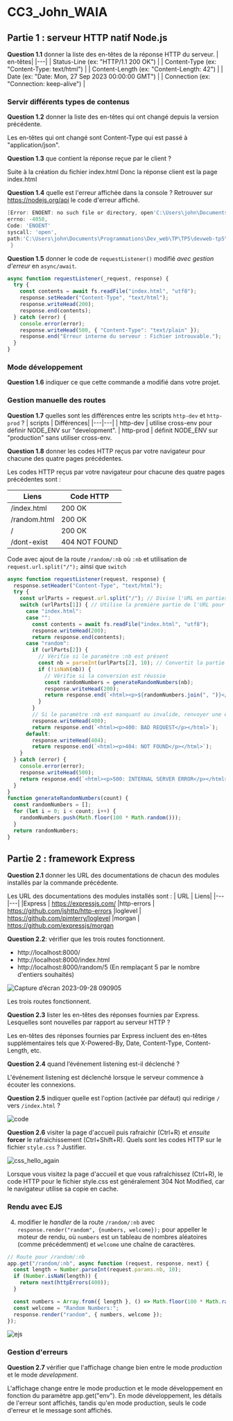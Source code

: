 # CC3_John_WAIA

## Partie 1 : serveur HTTP natif Node.js
**Question 1.1** donner la liste des en-têtes de la réponse HTTP du serveur.
| en-têtes|
|---|
| Status-Line (ex: "HTTP/1.1 200 OK") |
| Content-Type (ex: "Content-Type: text/html") |
| Content-Length (ex: "Content-Length: 42") |
| Date (ex: "Date: Mon, 27 Sep 2023 00:00:00 GMT") | 
| Connection (ex: "Connection: keep-alive") | 

### Servir différents types de contenus

**Question 1.2** donner la liste des en-têtes qui ont changé depuis la version précédente.

Les en-têtes qui ont changé sont Content-Type qui est passé à "application/json". 

**Question 1.3** que contient la réponse reçue par le client ?

Suite à la création du fichier index.html 
Donc la réponse client est la page index.html

**Question 1.4** quelle est l'erreur affichée dans la console ? Retrouver sur <https://nodejs.org/api> le code d'erreur affiché.

```powershell
[Error: ENOENT: no such file or directory, open'C:\Users\john\Documents\Programmations\Dev_web\TP\TP5\devweb-tp5\__index.html']{
errno: -4058,
Code: 'ENOENT'
syscall: 'open',
path:'C:\Users\john\Documents\Programmations\Dev_web\TP\TP5\devweb-tp5\__index.html'
 }
```

**Question 1.5** donner le code de `requestListener()` modifié _avec gestion d'erreur_ en `async/await`.

```js
async function requestListener(_request, response) {
  try {
    const contents = await fs.readFile("index.html", "utf8");
    response.setHeader("Content-Type", "text/html");
    response.writeHead(200);
    response.end(contents);
  } catch (error) {
    console.error(error);
    response.writeHead(500, { "Content-Type": "text/plain" });
    response.end("Erreur interne du serveur : Fichier introuvable.");
  }
}
```

### Mode développement

**Question 1.6** indiquer ce que cette commande a modifié dans votre projet.

### Gestion manuelle des routes

**Question 1.7** quelles sont les différences entre les scripts `http-dev` et `http-prod` ?
| scripts | Différences|
|---|---|
| http-dev | utilise cross-env pour définir NODE_ENV sur "development". 
| http-prod | définit NODE_ENV sur "production" sans utiliser cross-env. 

**Question 1.8** donner les codes HTTP reçus par votre navigateur pour chacune des quatre pages précédentes.

Les codes HTTP reçus par votre navigateur pour chacune des quatre pages précédentes sont : 

| Liens| Code HTTP|
|---|---|
| /index.html | 200 OK |
| /random.html | 200 OK |
| / | 200 OK |
| /dont-exist | 404 NOT FOUND |

  Code avec ajout de la route `/random/:nb` où `:nb` et utilisation de `request.url.split("/");` ainsi que `switch`
  
```js
async function requestListener(request, response) {
  response.setHeader("Content-Type", "text/html");
  try {
    const urlParts = request.url.split("/"); // Divise l'URL en parties utilise comme séparateur "/"
    switch (urlParts[1]) { // Utilise la première partie de l'URL pour le switch
      case "index.html":
      case "":
        const contents = await fs.readFile("index.html", "utf8");
        response.writeHead(200);
        return response.end(contents);
      case "random":
        if (urlParts[2]) {
          // Vérifie si le paramètre :nb est présent
          const nb = parseInt(urlParts[2], 10); // Convertit la partie du paramètre en entier
          if (!isNaN(nb)) {
            // Vérifie si la conversion est réussie
            const randomNumbers = generateRandomNumbers(nb);
            response.writeHead(200);
            return response.end(`<html><p>${randomNumbers.join(", ")}</p></html>`);
          }
        }
        // Si le paramètre :nb est manquant ou invalide, renvoyer une erreur 400 Bad Request
        response.writeHead(400);
        return response.end(`<html><p>400: BAD REQUEST</p></html>`);
      default:
        response.writeHead(404);
        return response.end(`<html><p>404: NOT FOUND</p></html>`);
    }
  } catch (error) {
    console.error(error);
    response.writeHead(500);
    return response.end(`<html><p>500: INTERNAL SERVER ERROR</p></html>`);
  }
}
function generateRandomNumbers(count) {
  const randomNumbers = [];
  for (let i = 0; i < count; i++) {
    randomNumbers.push(Math.floor(100 * Math.random()));
  }
  return randomNumbers;
}
```

## Partie 2 : framework Express

**Question 2.1** donner les URL des documentations de chacun des modules installés par la commande précédente. 

Les URL des documentations des modules installés sont : 
| URL | Liens|
|---|---|
|Express | https://expressjs.com/ 
|http-errors | https://github.com/jshttp/http-errors 
|loglevel | https://github.com/pimterry/loglevel 
|morgan | https://github.com/expressjs/morgan 


**Question 2.2**: vérifier que les trois routes fonctionnent.

- http://localhost:8000/
- http://localhost:8000/index.html
- http://localhost:8000/random/5 (En remplaçant 5 par le nombre d'entiers souhaités)

![Capture d’écran 2023-09-28 090905](https://github.com/johnwaia/John_WAIA_CC3/assets/142766409/14f28140-f561-4a87-af44-78af3b7a357e)

  

Les trois routes fonctionnent. 
 
**Question 2.3** lister les en-têtes des réponses fournies par Express. Lesquelles sont nouvelles par rapport au serveur HTTP ? 

Les en-têtes des réponses fournies par Express incluent des en-têtes supplémentaires tels que X-Powered-By, Date, Content-Type, Content-Length, etc. 



**Question 2.4** quand l’événement listening est-il déclenché ? 

L'événement listening est déclenché lorsque le serveur commence à écouter les connexions. 

**Question 2.5** indiquer quelle est l'option (activée par défaut) qui redirige `/` vers `/index.html` ?

![code](https://github.com/johnwaia/John_WAIA_CC3/assets/142766409/d24610a4-e20d-4c63-818e-f648aae42707)


**Question 2.6** visiter la page d'accueil puis rafraichir (Ctrl+R) et _ensuite_ **forcer** le rafraichissement (Ctrl+Shift+R). Quels sont les codes HTTP sur le fichier `style.css` ? Justifier.

![css_hello_again](https://github.com/johnwaia/John_WAIA_CC3/assets/142766409/811c0336-3d3a-426a-9314-0bd8b448a956)

Lorsque vous visitez la page d'accueil et que vous rafraîchissez (Ctrl+R), le code HTTP pour le fichier style.css est généralement 304 Not Modified, car le navigateur utilise sa copie en cache.

### Rendu avec EJS
4. modifier le _handler_ de la route `/random/:nb` avec `response.render("random", {numbers, welcome});` pour appeller le moteur de rendu, où `numbers` est un tableau de nombres aléatoires (comme précédemment) et `welcome` une chaîne de caractères.

```js
// Route pour /random/:nb
app.get("/random/:nb", async function (request, response, next) {
  const length = Number.parseInt(request.params.nb, 10);
  if (Number.isNaN(length)) {
    return next(httpErrors(400));
  }

  const numbers = Array.from({ length }, () => Math.floor(100 * Math.random()));
  const welcome = "Random Numbers:";
  response.render("random", { numbers, welcome });
});
```


![ejs](https://github.com/johnwaia/John_WAIA_CC3/assets/142766409/c31b76d7-ca90-423a-8654-afc458955c50)


### Gestion d'erreurs
**Question 2.7** vérifier que l'affichage change bien entre le mode _production_ et le mode _development_.

 L'affichage change entre le mode production et le mode développement en fonction du paramètre app.get("env"). En mode développement, les détails de l'erreur sont affichés, tandis qu'en mode production, seuls le code d'erreur et le message sont affichés.

 
